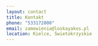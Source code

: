 ```yaml
---
layout: contact
title: Kontakt
phone: "533172000"
email: zamowienia@loskayakos.pl
location: Kielce, Świetokrzyskie
---
```

